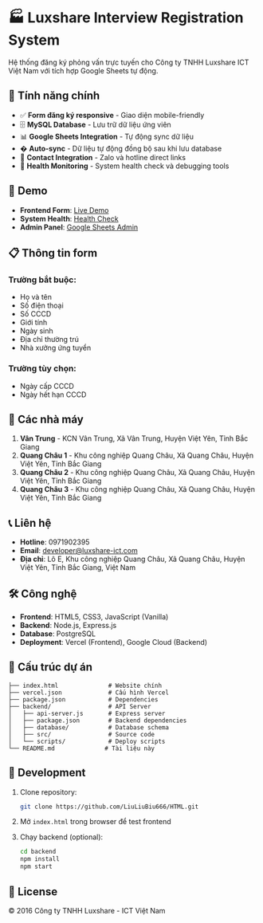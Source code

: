 # 🏭 Luxshare Interview Registration System

Hệ thống đăng ký phỏng vấn trực tuyến cho Công ty TNHH Luxshare ICT Việt Nam với tích hợp Google Sheets tự động.

## 🌟 Tính năng chính

- ✅ **Form đăng ký responsive** - Giao diện mobile-friendly
- 🗄️ **MySQL Database** - Lưu trữ dữ liệu ứng viên
- 📊 **Google Sheets Integration** - Tự động sync dữ liệu
- � **Auto-sync** - Dữ liệu tự động đồng bộ sau khi lưu database
- 📱 **Contact Integration** - Zalo và hotline direct links
- 🧪 **Health Monitoring** - System health check và debugging tools

## 🚀 Demo

- **Frontend Form**: [Live Demo](http://localhost:3000/index.html)
- **System Health**: [Health Check](http://localhost:3000/system-health-check.html)
- **Admin Panel**: [Google Sheets Admin](http://localhost:3000/admin-google-sheets.html)

## 📋 Thông tin form

### Trường bắt buộc:
- Họ và tên
- Số điện thoại
- Số CCCD
- Giới tính
- Ngày sinh
- Địa chỉ thường trú
- Nhà xưởng ứng tuyển

### Trường tùy chọn:
- Ngày cấp CCCD
- Ngày hết hạn CCCD

## 🏢 Các nhà máy

1. **Vân Trung** - KCN Vân Trung, Xã Vân Trung, Huyện Việt Yên, Tỉnh Bắc Giang
2. **Quang Châu 1** - Khu công nghiệp Quang Châu, Xã Quang Châu, Huyện Việt Yên, Tỉnh Bắc Giang
3. **Quang Châu 2** - Khu công nghiệp Quang Châu, Xã Quang Châu, Huyện Việt Yên, Tỉnh Bắc Giang  
4. **Quang Châu 3** - Khu công nghiệp Quang Châu, Xã Quang Châu, Huyện Việt Yên, Tỉnh Bắc Giang

## 📞 Liên hệ

- **Hotline**: 0971902395
- **Email**: developer@luxshare-ict.com
- **Địa chỉ**: Lô E, Khu công nghiệp Quang Châu, Xã Quang Châu, Huyện Việt Yên, Tỉnh Bắc Giang, Việt Nam

## 🛠️ Công nghệ

- **Frontend**: HTML5, CSS3, JavaScript (Vanilla)
- **Backend**: Node.js, Express.js
- **Database**: PostgreSQL
- **Deployment**: Vercel (Frontend), Google Cloud (Backend)

## 📝 Cấu trúc dự án

```
├── index.html              # Website chính
├── vercel.json             # Cấu hình Vercel
├── package.json            # Dependencies
├── backend/                # API Server
│   ├── api-server.js       # Express server
│   ├── package.json        # Backend dependencies
│   ├── database/           # Database schema
│   ├── src/                # Source code
│   └── scripts/            # Deploy scripts
└── README.md              # Tài liệu này
```

## 🚀 Development

1. Clone repository:
   ```bash
   git clone https://github.com/LiuLiuBiu666/HTML.git
   ```

2. Mở `index.html` trong browser để test frontend

3. Chạy backend (optional):
   ```bash
   cd backend
   npm install
   npm start
   ```

## 📄 License

© 2016 Công ty TNHH Luxshare - ICT Việt Nam
